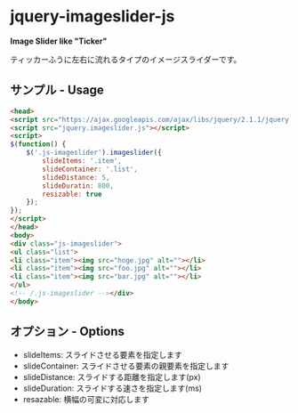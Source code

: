 jquery-imageslider-js
=====================

__Image Slider like "Ticker"__

ティッカーふうに左右に流れるタイプのイメージスライダーです。

## サンプル - Usage

```html
<head>
<script src="https://ajax.googleapis.com/ajax/libs/jquery/2.1.1/jquery.min.js"></script>
<script src="jquery.imageslider.js"></script>
<script>
$(function() {
	$('.js-imageslider').imageslider({
		slideItems: '.item',
		slideContainer: '.list',
		slideDistance: 5,
		slideDuratin: 800,
		resizable: true
	});
});
</script>
</head>
<body>
<div class="js-imageslider">
<ul class="list">
<li class="item"><img src="hoge.jpg" alt=""></li>
<li class="item"><img src="foo.jpg" alt=""></li>
<li class="item"><img src="bar.jpg" alt=""></li>
</ul>
<!-- /.js-imageslider --></div>
</body>
```

## オプション - Options

- slideItems: スライドさせる要素を指定します
- slideContainer: スライドさせる要素の親要素を指定します
- slideDistance: スライドする距離を指定します(px)
- slideDuration: スライドする速さを指定します(ms)
- resazable: 横幅の可変に対応します

